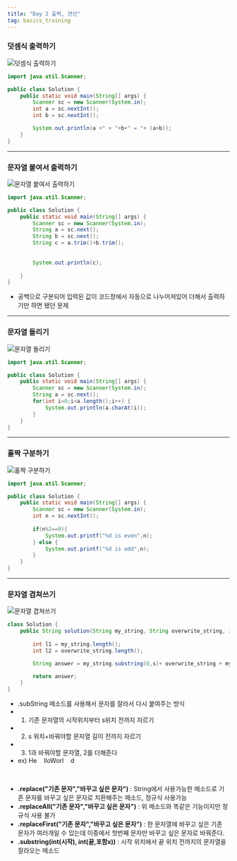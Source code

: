 ```yaml
---
title: "Day 2 출력, 연산"
tag: basics_training
---
```

### 덧셈식 출력하기
![덧셈식 출력하기](https://github.com/yony-k/yony-k.github.io/assets/109204976/f99f7975-0514-404a-8988-05923de967a7)

```java
import java.util.Scanner;

public class Solution {
    public static void main(String[] args) {
        Scanner sc = new Scanner(System.in);
        int a = sc.nextInt();
        int b = sc.nextInt();

        System.out.println(a +" + "+b+" = "+ (a+b));
    }
}
```

---
### 문자열 붙여서 출력하기
![문자열 붙여서 출력하기](https://github.com/yony-k/yony-k.github.io/assets/109204976/7872f4b9-2883-4251-a900-de323fdb3979)

```java
import java.util.Scanner;

public class Solution {
    public static void main(String[] args) {
        Scanner sc = new Scanner(System.in);
        String a = sc.next();
        String b = sc.next();
        String c = a.trim()+b.trim();
        
        
        System.out.println(c);
            
    }
}
```
- 공백으로 구분되어 입력된 값이 코드창에서 자동으로 나누어져있어 더해서 출력하기만 하면 됐던 문제

---
### 문자열 돌리기
![문자열 돌리기](https://github.com/yony-k/yony-k.github.io/assets/109204976/3b876490-a687-4439-aa35-5a6b7be3c3a1)

```java
import java.util.Scanner;

public class Solution {
    public static void main(String[] args) {
        Scanner sc = new Scanner(System.in);
        String a = sc.next();
        for(int i=0;i<a.length();i++) {
            System.out.println(a.charAt(i));
        }
    }
}
```

---
### 홀짝 구분하기
![홀짝 구분하기](https://github.com/yony-k/yony-k.github.io/assets/109204976/64b56426-2527-4eee-9935-58e8eae92fc6)

```java
import java.util.Scanner;

public class Solution {
    public static void main(String[] args) {
        Scanner sc = new Scanner(System.in);
        int n = sc.nextInt();
        
        if(n%2==0){
            System.out.printf("%d is even",n);
        } else {
            System.out.printf("%d is odd",n);
        }
    }
}
```

---
### 문자열 겹쳐쓰기
![문자열 겹쳐쓰기](https://github.com/yony-k/yony-k.github.io/assets/109204976/6bada9bc-348a-4192-9db0-47986ca1d4af)

```java
class Solution {
    public String solution(String my_string, String overwrite_string, int s) {
        
		int l1 = my_string.length();
        int l2 = overwrite_string.length();

        String answer = my_string.substring(0,s)+ overwrite_string + my_string.substring(s+l2,l1);

        return answer;
    }
}
```
- .subString 메소드를 사용해서 문자를 잘라서 다시 붙여주는 방식
- 1. 기존 문자열의 시작위치부터 s위치 전까지 자르기
- 2. s 위치+바꿔야할 문자열 길이 전까지 자르기
- 3. 1과 바꿔야할 문자열, 2를 더해준다
- ex) He&nbsp;&nbsp;&nbsp;&nbsp;lloWorl&nbsp;&nbsp;&nbsp;&nbsp;d


<br>

- **.replace("기존 문자","바꾸고 싶은 문자")** : String에서 사용가능한 메소드로 기존 문자를 바꾸고 싶은 문자로 치환해주는 메소드, 정규식 사용가능
- **.replaceAll("기존 문자","바꾸고 싶은 문자")** : 위 메소드와 똑같은 기능이지만 정규식 사용 불가
- **.replaceFirst("기존 문자","바꾸고 싶은 문자")** : 한 문자열에 바꾸고 싶은 기존 문자가 여러개일 수 있는데 이중에서 첫번째 문자만 바꾸고 싶은 문자로 바꿔준다.
- **.substring(int(시작), int(끝,포함x))** : 시작 위치에서 끝 위치 전까지의 문자열을 잘라오는 메소드

